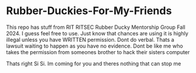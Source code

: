 # Rubber-Duckies-For-My-Friends
This repo has stuff from RIT RITSEC Rubber Ducky Mentorship Group Fall 2024. I guess feel free to use. Just know that chances are using it is highly illegal unless you have WRITTEN permission. Dont do verbal.
Thats a lawsuit waiting to happen as you have no evidence. Dont be like me who takes the permission from someones brother to hack their sisters computer


















Thats right Si Si. Im coming for you and theres nothing that can stop me
